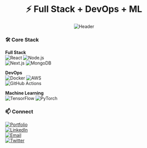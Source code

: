 <h1 align="center">⚡ Full Stack + DevOps + ML</h1>

<div align="center">
  <img src="https://readme-typing-svg.demolab.com?font=Fira+Code&size=22&duration=3000&pause=500&color=7E3ACE&center=true&width=500&lines=Build+Deploy+Iterate;From+Frontend+to+ML+Pipelines" alt="Header" />
</div>

### 🛠️ Core Stack

**Full Stack**  
![React](https://img.shields.io/badge/-React-20232A?logo=react) 
![Node.js](https://img.shields.io/badge/-Node.js-339933?logo=node.js)  
![Next.js](https://img.shields.io/badge/-Next.js-000000?logo=next.js) 
![MongoDB](https://img.shields.io/badge/-MongoDB-47A248?logo=mongodb)

**DevOps**  
![Docker](https://img.shields.io/badge/-Docker-2496ED?logo=docker) 
![AWS](https://img.shields.io/badge/-AWS-232F3E?logo=amazon-aws)  
![GitHub Actions](https://img.shields.io/badge/-GitHub%20Actions-2088FF?logo=github-actions)

**Machine Learning**  
![TensorFlow](https://img.shields.io/badge/-TensorFlow-FF6F00?logo=tensorflow) 
![PyTorch](https://img.shields.io/badge/-PyTorch-EE4C2C?logo=pytorch)

### 📫 Connect

[![Portfolio](https://img.shields.io/badge/-Portfolio-24292e?logo=google-chrome&logoColor=white)](https://dushyantkhandelwal.in)  
[![LinkedIn](https://img.shields.io/badge/-LinkedIn-0A66C2?logo=linkedin)](https://linkedin.com/in/dushyant-khandelwal-516319221)  
[![Email](https://img.shields.io/badge/-Email-EA4335?logo=gmail)](mailto:dushyantkhandelwal4665@gmail.com)  
[![Twitter](https://img.shields.io/badge/-Twitter-1DA1F2?logo=x)](https://x.com/dushyant4665)
